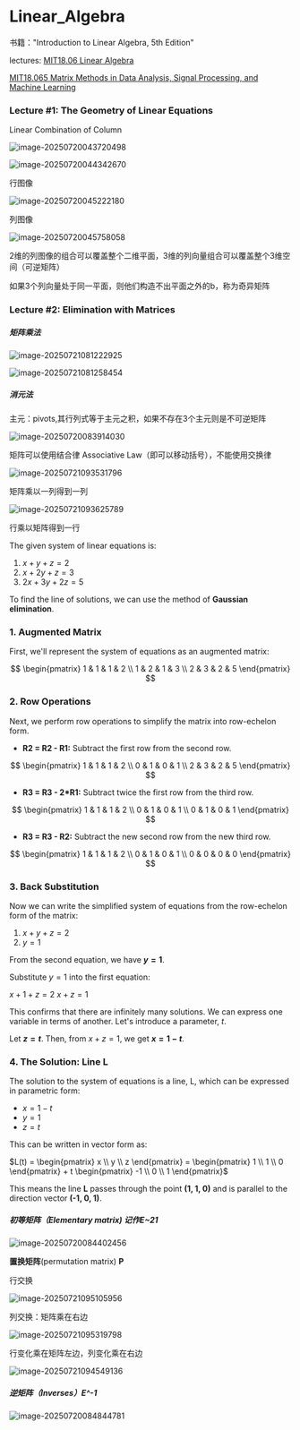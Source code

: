 # Linear_Algebra

书籍："Introduction to Linear Algebra, 5th Edition"

lectures:
[MIT18.06 Linear Algebra](https://web.mit.edu/18.06/www/)

[MIT18.065 Matrix Methods in Data Analysis, Signal Processing, and Machine Learning](https://ocw.mit.edu/courses/18-065-matrix-methods-in-data-analysis-signal-processing-and-machine-learning-spring-2018/video_galleries/video-lectures/)



### Lecture #1: The Geometry of Linear Equations

Linear Combination of Column

![image-20250720043720498](./assets/image-20250720043720498.png)

![image-20250720044342670](./assets/image-20250720044342670.png)

行图像

![image-20250720045222180](./assets/image-20250720045222180.png)

列图像

![image-20250720045758058](./assets/image-20250720045758058.png)

2维的列图像的组合可以覆盖整个二维平面，3维的列向量组合可以覆盖整个3维空间（可逆矩阵）

如果3个列向量处于同一平面，则他们构造不出平面之外的b，称为奇异矩阵



### Lecture #2: Elimination with Matrices

##### 矩阵乘法

![image-20250721081222925](./assets/image-20250721081222925.png)

![image-20250721081258454](./assets/image-20250721081258454.png)

##### 消元法

主元：pivots,其行列式等于主元之积，如果不存在3个主元则是不可逆矩阵

![image-20250720083914030](./assets/image-20250720083914030.png)

矩阵可以使用结合律 Associative Law（即可以移动括号），不能使用交换律

![image-20250721093531796](./assets/image-20250721093531796.png)

矩阵乘以一列得到一列

![image-20250721093625789](./assets/image-20250721093625789.png)

行乘以矩阵得到一行

The given system of linear equations is:

1.  $x + y + z = 2$
2.  $x + 2y + z = 3$
3.  $2x + 3y + 2z = 5$

To find the line of solutions, we can use the method of **Gaussian elimination**.

### **1. Augmented Matrix**

First, we'll represent the system of equations as an augmented matrix:

$$
\begin{pmatrix}
1 & 1 & 1 & 2 \\
1 & 2 & 1 & 3 \\
2 & 3 & 2 & 5
\end{pmatrix}
$$

### **2. Row Operations**

Next, we perform row operations to simplify the matrix into row-echelon form.

* **R2 = R2 - R1:** Subtract the first row from the second row.

$$
\begin{pmatrix}
1 & 1 & 1 & 2 \\
0 & 1 & 0 & 1 \\
2 & 3 & 2 & 5
\end{pmatrix}
$$

* **R3 = R3 - 2*R1:** Subtract twice the first row from the third row.

$$
\begin{pmatrix}
1 & 1 & 1 & 2 \\
0 & 1 & 0 & 1 \\
0 & 1 & 0 & 1
\end{pmatrix}
$$

* **R3 = R3 - R2:** Subtract the new second row from the new third row.

$$
\begin{pmatrix}
1 & 1 & 1 & 2 \\
0 & 1 & 0 & 1 \\
0 & 0 & 0 & 0
\end{pmatrix}
$$

### **3. Back Substitution**

Now we can write the simplified system of equations from the row-echelon form of the matrix:

1.  $x + y + z = 2$
2.  $y = 1$

From the second equation, we have **$y = 1$**.

Substitute $y = 1$ into the first equation:

$x + 1 + z = 2$
$x + z = 1$

This confirms that there are infinitely many solutions. We can express one variable in terms of another. Let's introduce a parameter, $t$.

Let **$z = t$**.
Then, from $x + z = 1$, we get **$x = 1 - t$**.

### **4. The Solution: Line L**

The solution to the system of equations is a line, L, which can be expressed in parametric form:

* $x = 1 - t$
* $y = 1$
* $z = t$

This can be written in vector form as:

$L(t) = \begin{pmatrix} x \\ y \\ z \end{pmatrix} = \begin{pmatrix} 1 \\ 1 \\ 0 \end{pmatrix} + t \begin{pmatrix} -1 \\ 0 \\ 1 \end{pmatrix}$

This means the line **L** passes through the point **(1, 1, 0)** and is parallel to the direction vector **(-1, 0, 1)**.

##### 初等矩阵（Elementary matrix) 记作E~21

![image-20250720084402456](./assets/image-20250720084402456.png)

**置换矩阵**(permutation matrix) **P**

行交换

![image-20250721095105956](./assets/image-20250721095105956.png)

列交换：矩阵乘在右边

![image-20250721095319798](./assets/image-20250721095319798.png)

行变化乘在矩阵左边，列变化乘在右边

![image-20250721094549136](./assets/image-20250721094549136.png)

##### 逆矩阵（Inverses）E^-1

![image-20250720084844781](./assets/image-20250720084844781.png)